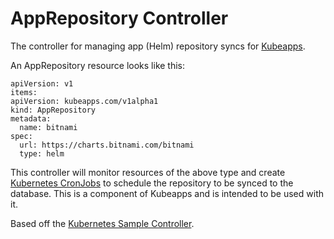 # AppRepository Controller

The controller for managing app (Helm) repository syncs for
[Kubeapps](https://kubeapps.com).

An AppRepository resource looks like this:

```
apiVersion: v1
items:
apiVersion: kubeapps.com/v1alpha1
kind: AppRepository
metadata:
  name: bitnami
spec:
  url: https://charts.bitnami.com/bitnami
  type: helm
```

This controller will monitor resources of the above type and create [Kubernetes
CronJobs](https://kubernetes.io/docs/concepts/workloads/controllers/cron-jobs/)
to schedule the repository to be synced to the database. This is a component of
Kubeapps and is intended to be used with it.

Based off the [Kubernetes Sample
Controller](https://github.com/kubernetes/sample-controller).
